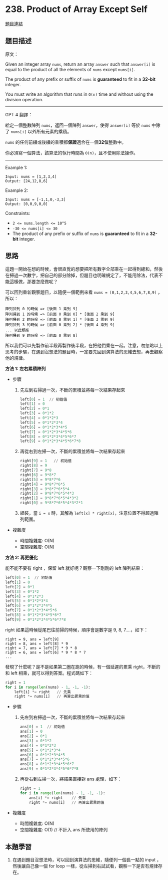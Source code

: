# 238. Product of Array Except Self
[題目連結](https://leetcode.com/problems/product-of-array-except-self/)

## 題目描述
原文：

Given an integer array `nums`, return an array `answer` such that `answer[i]` is equal to the product of all the elements of `nums` except `nums[i]`.

The product of any prefix or suffix of `nums` is **guaranteed** to fit in a **32-bit** integer.

You must write an algorithm that runs in `O(n)` time and without using the division operation.

----

GPT 4 翻譯：

給定一個整數陣列 `nums`，返回一個陣列 `answer`，使得 `answer[i]` 等於 `nums` 中除了 `nums[i]` 以外所有元素的乘積。

`nums` 的任何前綴或後綴的乘積都**保證**適合在一個**32位**整數中。

你必須寫一個算法，該算法的執行時間為 `O(n)`，且不使用除法操作。

----

Example 1:
```
Input: nums = [1,2,3,4]
Output: [24,12,8,6]
```

Example 2:
```
Input: nums = [-1,1,0,-3,3]
Output: [0,0,9,0,0]
```


Constraints:

* `2 <= nums.length <= 10^5`
* `-30 <= nums[i] <= 30`
* The product of any prefix or suffix of `nums` is **guaranteed** to fit in a **32-bit** integer.

## 思路

這題一開始在想的時候，會很直覺的想要把所有數字全部乘在一起得到總和，然後在掃過一次數字，把自己的部分除掉，但題目也明確規定了，不能用除法，代表不能這樣做，那要怎麼做呢？

可以回到重新觀察題目，以隨便一個範例來看 `nums = [0,1,2,3,4,5,6,7,8,9]` ，所以：
```
陣列掃到 0 的時候 => [後面 1 乘到 9]
陣列掃到 1 的時候 => [前面 0 乘到 0] * [後面 2 乘到 9]
陣列掃到 2 的時候 => [前面 0 乘到 1] * [後面 3 乘到 9]
陣列掃到 3 的時候 => [前面 0 乘到 2] * [後面 4 乘到 9]
... 以此類推
陣列掃到 9 的時候 => [前面 0 乘到 8]
```

所以我們可以先製作前半段再製作後半段，在把他們乘在一起。注意，勿忽略以上思考的步驟，在遇到沒想法的題目時，一定要先回到演算法的思維去想，再去觀察他的規律。

**方法 1: 左右累積陣列**

* 步驟
    1. 先左到右掃過一次，不斷的累積並將每一次結果存起來
        ```python
        left[0] = 1  // 初始值
        left[1] = 0
        left[2] = 0*1
        left[3] = 0*1*2
        left[4] = 0*1*2*3
        left[5] = 0*1*2*3*4
        left[6] = 0*1*2*3*4*5
        left[7] = 0*1*2*3*4*5*6
        left[8] = 0*1*2*3*4*5*6*7
        left[9] = 0*1*2*3*4*5*6*7*8
        ```
    2. 再從右到左掃一次，不斷的累積並將每一次結果存起來
        ```python
        right[9] = 1   // 初始值
        right[8] = 9
        right[7] = 9*8
        right[6] = 9*8*7
        right[5] = 9*8*7*6
        right[4] = 9*8*7*6*5
        right[3] = 9*8*7*6*5*4
        right[2] = 9*8*7*6*5*4*3
        right[1] = 9*8*7*6*5*4*3*2
        right[0] = 9*8*7*6*5*4*3*2*1
        ```
    3. 組裝，當 `i = x` 時，其解為 `left[x] * right[x]`，注意位置不得超過陣列範圍。

* 複雜度
    * 時間複雜度: O(N)
    * 空間複雜度: O(N)


**方法 2: 再更優化**

能不能不要有 right ，保留 left 就好呢？觀察一下剛剛的 left 陣列結果：

```python
left[0] = 1  // 初始值
left[1] = 0
left[2] = 0*1
left[3] = 0*1*2
left[4] = 0*1*2*3
left[5] = 0*1*2*3*4
left[6] = 0*1*2*3*4*5
left[7] = 0*1*2*3*4*5*6
left[8] = 0*1*2*3*4*5*6*7
left[9] = 0*1*2*3*4*5*6*7*8
```

right 如果這時候從尾巴往前掃的時候，順序會是數字是 9, 8, 7....，如下：
```
right = 9, ans = left[9] 
right = 8, ans = left[8] * 9
right = 7, ans = left[7] * 9 * 8
right = 6, ans = left[6] * 9 * 8 * 7
...
```

發現了什麼呢？是不是如果第二圈在跑的時候，有一個延遲的累乘 right，不斷的和 left 相乘，就可以得到答案。程式碼如下：

```python
right = 1
for i in range(len(nums) - 1, -1, -1):
    left[i] *= right   // 先乘
    right *= nums[i]   // 再算出累乘的值
```

* 步驟
    1. 先左到右掃過一次，不斷的累積並將每一次結果存起來
        ```python
        ans[0] = 1  // 初始值
        ans[1] = 0
        ans[2] = 0*1
        ans[3] = 0*1*2
        ans[4] = 0*1*2*3
        ans[5] = 0*1*2*3*4
        ans[6] = 0*1*2*3*4*5
        ans[7] = 0*1*2*3*4*5*6
        ans[8] = 0*1*2*3*4*5*6*7
        ans[9] = 0*1*2*3*4*5*6*7*8
        ```
    2. 再從右到左掃一次，將結果直接對 ans 處理，如下：
        ```python
        right = 1
        for i in range(len(nums) - 1, -1, -1):
            ans[i] *= right    // 先乘
            right *= nums[i]   // 再算出累乘的值
        ```

* 複雜度
    * 時間複雜度: O(N)
    * 空間複雜度: O(1)   // 不計入 ans 所使用的陣列


## 本題學習
1. 在遇到題目沒想法時，可以回到演算法的思維，隨便列一個長一點的 input ，然後讓自己像一個 for loop 一樣，從左掃到右試試看，觀察一下是否有規律存在。